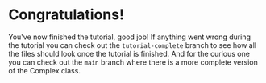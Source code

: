 # Congratulations!
You've now finished the tutorial, good job! If anything went wrong during the tutorial you can check out the `tutorial-complete` branch to see how all the files should look once the tutorial is finished. And for the curious one you can check out the `main` branch where there is a more complete version of the Complex class.

